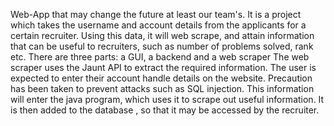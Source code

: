 Web-App that may change the future at least our team's. 
It is a project which takes the username and account details from the applicants for a certain recruiter.
Using this data, it will web scrape, and attain information that can be useful to recruiters, such as number of problems solved, rank etc.
There are three parts: a GUI, a backend and a web scraper
The web scraper uses the Jaunt API to extract the required information.
The user is expected to enter their account handle details on the website. 
Precaution has been taken to prevent attacks such as SQL injection.
This information will enter the java program, which uses it to scrape out useful information.
It is then added to the database , so that it may be accessed by the recruiter.

